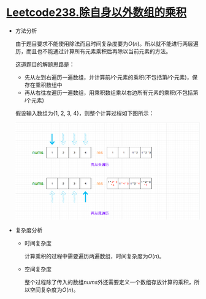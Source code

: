 # [Leetcode238.除自身以外数组的乘积](<https://leetcode-cn.com/problems/product-of-array-except-self/>)

- 方法分析

  由于题目要求不能使用除法而且时间复杂度要为$O(n)$。所以就不能进行两层遍历，而且也不能通过计算所有元素乘积后再除以当前元素的方法。

  这道题目的解题思路是：

  - 先从左到右遍历一遍数组，并计算前$i$个元素的乘积(不包括第$i$个元素)，保存在乘积数组中
  - 再从右往左遍历一遍数组，用乘积数组乘以右边所有元素的乘积(不包括第$i$个元素)

  假设输入数组为{1, 2, 3, 4}，则整个计算过程如下图所示：

  ![238.product-of-array-except-self](assets/238.product-of-array-except-self.png)

- 复杂度分析

  - 时间复杂度

    计算乘积的过程中需要遍历两遍数组，时间复杂度为$O(n)$。

  - 空间复杂度

    整个过程除了传入的数组$nums$外还需要定义一个数组存放计算的乘积，所以空间复杂度为$O(n)$。
